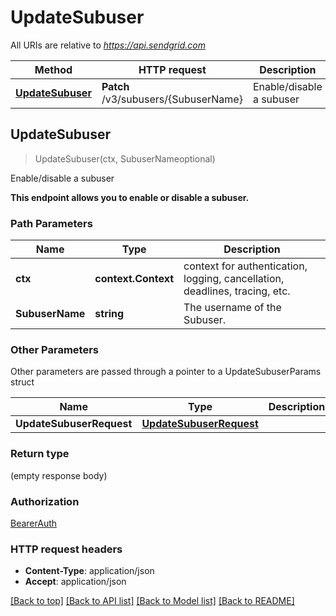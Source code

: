 # UpdateSubuser

All URIs are relative to *https://api.sendgrid.com*

Method | HTTP request | Description
------------- | ------------- | -------------
[**UpdateSubuser**](UpdateSubuser.md#UpdateSubuser) | **Patch** /v3/subusers/{SubuserName} | Enable/disable a subuser



## UpdateSubuser

> UpdateSubuser(ctx, SubuserNameoptional)

Enable/disable a subuser

**This endpoint allows you to enable or disable a subuser.**

### Path Parameters


Name | Type | Description
------------- | ------------- | -------------
**ctx** | **context.Context** | context for authentication, logging, cancellation, deadlines, tracing, etc.
**SubuserName** | **string** | The username of the Subuser.

### Other Parameters

Other parameters are passed through a pointer to a UpdateSubuserParams struct


Name | Type | Description
------------- | ------------- | -------------
**UpdateSubuserRequest** | [**UpdateSubuserRequest**](UpdateSubuserRequest.md) | 

### Return type

 (empty response body)

### Authorization

[BearerAuth](../README.md#BearerAuth)

### HTTP request headers

- **Content-Type**: application/json
- **Accept**: application/json

[[Back to top]](#) [[Back to API list]](../README.md#documentation-for-api-endpoints)
[[Back to Model list]](../README.md#documentation-for-models)
[[Back to README]](../README.md)

